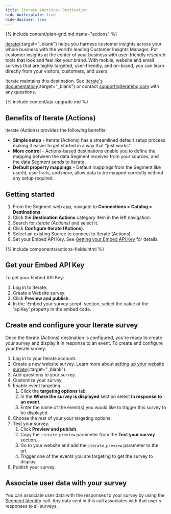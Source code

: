 ```yaml
---
title: Iterate (Actions) Destination
hide-boilerplate: true
hide-dossier: true
---
```



{% include content/plan-grid.md name="actions" %}

<!-- Include a brief description of the destination here, along with a link to your website. -->
[Iterate](https://iteratehq.com){:target="_blank"} helps you harness customer insights across your whole business with the world’s leading Customer Insights Manager. Put customer insights at the center of your business with user-friendly research tools that look and feel like your brand. With mobile, website and email surveys that are highly targeted, user-friendly, and on-brand, you can learn directly from your visitors, customers, and users.

Iterate maintains this destination. See [Iterate's documentation](http://help.iteratehq.com/en/articles/6515486-segment-integration){:target="_blank"} or contact [support@iteratehq.com](mailto:support@iteratehq.com) with any questions.

<!-- This include describes the requirement of A.js 2.0 or higher for Actions compatibility, and is required if your destination has a web component. -->

{% include content/ajs-upgrade.md %}

<!-- In the section below, explain the value of this actions-based destination. If you don't have a classic version of the destination, remove this section. -->

## Benefits of Iterate (Actions)

Iterate (Actions) provides the following benefits:

- **Simple setup** - Iterate (Actions) has a streamlined default setup process making it easier to get started in a way that "just works".
- **More control** - Actions-based destinations enable you to define the mapping between the data Segment receives from your sources, and the data Segment sends to Iterate.
- **Default property mappings** - Default mappings from the Segment like userId, userTraits, and more, allow data to be mapped correctly without any setup required.

<!-- The section below explains how to enable and configure the destination. Include any configuration steps not captured below. For example, obtaining an API key from your platform and any configuration steps required to connect to the destination. -->

## Getting started

1. From the Segment web app, navigate to **Connections > Catalog > Destinations**.
2. Click the **Destination Actions** category item in the left navigation.
3. Search for *Iterate (Actions)* and select it.
4. Click **Configure Iterate (Actions)**.
5. Select an existing Source to connect to Iterate (Actions).
6. Set your Embed API Key. See [Getting your Embed API Key](#getting-your-embed-api-key) for details.

<!-- The line below renders a table of connection settings (if applicable), Pre-built Mappings, and available actions. -->

{% include components/actions-fields.html %}

<!--
Additional Context

Include additional information that you think will be useful to the user here. For information that is specific to an individual mapping, please add that as a comment so that the Segment docs team can include it in the auto-generated content for that mapping.
-->

## Get your Embed API Key

To get your Embed API Key:
1. Log in to Iterate.
2. Create a Website survey.
3. Click **Preview and publish**.
4. In the 'Embed your survey script' section, select the value of the 'apiKey' property in the embed code.

## Create and configure your Iterate survey

Once the Iterate (Actions) destination is configured, you're ready to create your survey and display it in response to an event. To create and configure your Iterate survey:

1. Log in to your Iterate account.
2. Create a new website survey. Learn more about [setting up your website survey](https://help.iteratehq.com/en/articles/2835011-creating-a-website-survey){:target="_blank"}.
3. Add questions to your survey.
4. Customize your survey.
5. Enable event targeting.
    1. Click the **targeting options** tab.
    2. In the **Where the survey is displayed** section select **In response to an event**.
    3. Enter the name of the event(s) you would like to trigger this survey to be displayed.
6. Choose the rest of your your targeting options.
7. Test your survey.
    1. Click **Preview and publish**.
    2. Copy the `iterate_preview` parameter from the **Test your survey** section.
    3. Go to your website and add the `iterate_preview` parameter to the url.
    4. Trigger one of the events you are targeting to get the survey to display.
7. Publish your survey.

## Associate user data with your survey

You can associate user data with the responses to your survey by using the [Segment Identify](docs/connections/spec/identify/) call. Any data sent in this call associates with that user's responses to all surveys.
